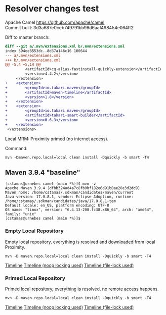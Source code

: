 # Resolver changes test

Apache Camel https://github.com/apache/camel  
Commit built: 3d3a687e0ceb749791bb96d6aaf498454e064ff2

Diff to master branch:
```diff
diff --git a/.mvn/extensions.xml b/.mvn/extensions.xml
index 594ee3553dc..8d37a146c16 100644
--- a/.mvn/extensions.xml
+++ b/.mvn/extensions.xml
@@ -5,4 +5,14 @@
         <artifactId>cq-alias-fastinstall-quickly-extension</artifactId>
         <version>4.4.2</version>
     </extension>
+    <extension>
+        <groupId>io.takari.maven</groupId>
+        <artifactId>maven-timeline</artifactId>
+        <version>1.8</version>
+    </extension>
+    <extension>
+        <groupId>io.takari.maven</groupId>
+        <artifactId>takari-smart-builder</artifactId>
+        <version>0.6.3</version>
+    </extension>
 </extensions>
```
Local MRM: Proximity primed (no internet access).

Command:
```
mvn -Dmaven.repo.local=local clean install -Dquickly -b smart -T4
```

## Maven 3.9.4 "baseline"

```
[cstamas@urnebes camel (main *%)]$ mvn -v
Apache Maven 3.9.4 (dfbb324ad4a7c8fb0bf182e6d91b0ae20e3d2dd9)
Maven home: /home/cstamas/.sdkman/candidates/maven/current
Java version: 17.0.8.1, vendor: Eclipse Adoptium, runtime: /home/cstamas/.sdkman/candidates/java/17.0.8.1-tem
Default locale: en_US, platform encoding: UTF-8
OS name: "linux", version: "6.4.13-200.fc38.x86_64", arch: "amd64", family: "unix"
[cstamas@urnebes camel (main *%)]$ 
```

### Empty Local Repository

Empty local repository, everything is resolved and downloaded from local Proximity.

```
mvn -D maven.repo.local=local clean install -Dquickly -b smart -T4
```

[Timeline](baseline-3.9.4-elr/timeline.html)
[Timeline (noop locking used)](baseline-3.9.4-elr-noop/timeline.html)
[Timeline (file-lock used)](baseline-3.9.4-elr-file/timeline.html)

### Primed Local Repository

Primed local repository, everything is resolved, no remote access happens.

```
mvn -D maven.repo.local=local clean install -Dquickly -b smart -T4
```

[Timeline](baseline-3.9.4-plr/timeline.html)
[Timeline (noop locking used)](baseline-3.9.4-plr-noop/timeline.html)
[Timeline (file-lock used)](baseline-3.9.4-plr-file/timeline.html)

